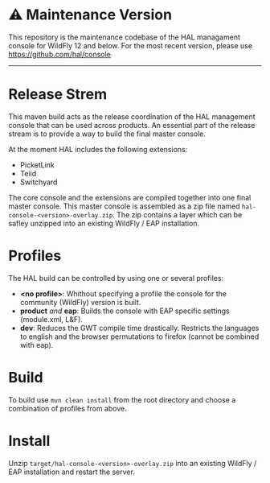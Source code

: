 # &#x26a0; Maintenance Version

This repository is the maintenance codebase of the HAL managament console for WildFly 12 and below. For the most recent version, please use https://github.com/hal/console

---

# Release Strem
This maven build acts as the release coordination of the HAL management console that can be used across products. An essential part of the release stream is to provide a way to build the final master console.

At the moment HAL includes the following extensions:

- PicketLink
- Teiid
- Switchyard

The core console and the extensions are compiled together into one final master console. This master console is assembled as a zip file named `hal-console-<version>-overlay.zip`. The zip contains a layer which can be safley unzipped into an existing WildFly / EAP installation.

# Profiles
The HAL build can be controlled by using one or several profiles:

- __&lt;no profile&gt;__: Whithout specifying a profile the console for the community (WildFly) version is built.
- __product__ *and* __eap__: Builds the console with EAP specific settings (module.xml, L&F).
- __dev__: Reduces the GWT compile time drastically. Restricts the languages to english and the browser permutations to firefox (cannot be combined with eap).

# Build
To build use `mvn clean install` from the root directory and choose a combination of profiles from above.

# Install
Unzip `target/hal-console-<version>-overlay.zip` into an existing WildFly / EAP installation and restart the server.
